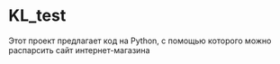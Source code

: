 # KL_test
Этот проект предлагает код на Python, с помощью которого можно распарсить сайт интернет-магазина
